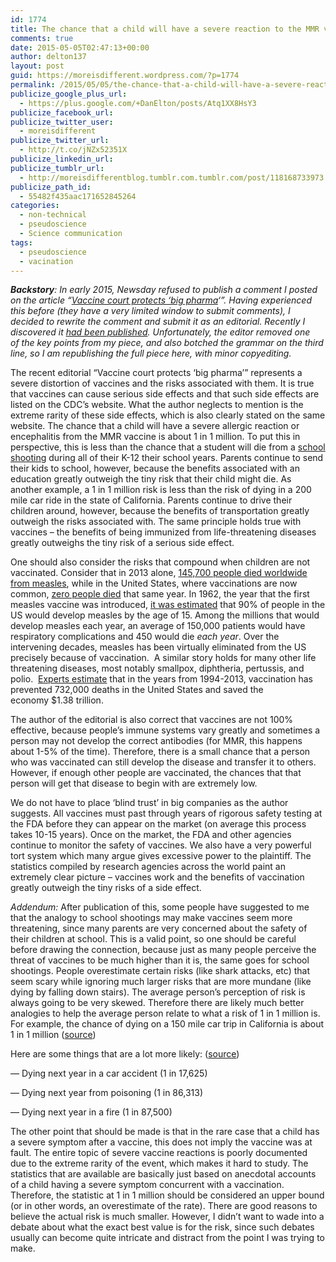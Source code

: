 ```yaml
---
id: 1774
title: The chance that a child will have a severe reaction to the MMR vaccine is less than the chance they will die in a 200 mile car ride
comments: true
date: 2015-05-05T02:47:13+00:00
author: delton137
layout: post
guid: https://moreisdifferent.wordpress.com/?p=1774
permalink: /2015/05/05/the-chance-that-a-child-will-have-a-severe-reaction-to-a-vaccine-is-the-same-that-they-will-be-killed-in-school-shooting/
publicize_google_plus_url:
  - https://plus.google.com/+DanElton/posts/Atq1XX8HsY3
publicize_facebook_url:
publicize_twitter_user:
  - moreisdifferent
publicize_twitter_url:
  - http://t.co/jNZx52351X
publicize_linkedin_url:
publicize_tumblr_url:
  - http://moreisdifferentblog.tumblr.com.tumblr.com/post/118168733973
publicize_path_id:
  - 55482f435aac171652845264
categories:
  - non-technical
  - pseudoscience
  - Science communication
tags:
  - pseudoscience
  - vacination
---
```

_**Backstory**: In early 2015, Newsday refused to publish a comment I posted on the article &#8220;[Vaccine court protects &#8216;big pharma](http://www.newsday.com/opinion/letters/letter-vaccine-court-protects-big-pharma-1.10123110)&#8216;&#8221;. Having experienced this before (they have a very limited window to submit comments), I decided to rewrite the comment and submit it as an editorial. Recently I discovered it [had been published](http://www.newsday.com/opinion/letters/letter-risks-from-vaccines-are-miniscule-1.10190694). Unfortunately, the editor removed one of the key points from my piece, and also botched the grammar on the third line, so I am republishing the full piece here, with minor copyediting._

<!--more-->

The recent editorial “Vaccine court protects &#8216;big pharma&#8217;” represents a severe distortion of vaccines and the risks associated with them. It is true that vaccines can cause serious side effects and that such side effects are listed on the CDC’s website. What the author neglects to mention is the extreme rarity of these side effects, which is also clearly stated on the same website. The chance that a child will have a severe allergic reaction or encephalitis from the MMR vaccine is about 1 in 1 million. To put this in perspective, this is less than the chance that a student will die from a [school shooting](http://en.wikipedia.org/wiki/List_of_school_shootings_in_the_United_States#2000s) during all of their K-12 their school years. Parents continue to send their kids to school, however, because the benefits associated with an education greatly outweigh the tiny risk that their child might die. As another example, a 1 in 1 million risk is less than the risk of dying in a 200 mile car ride in the state of California. Parents continue to drive their children around, however, because the benefits of transportation greatly outweigh the risks associated with. The same principle holds true with vaccines &#8211; the benefits of being immunized from life-threatening diseases greatly outweighs the tiny risk of a serious side effect.

One should also consider the risks that compound when children are not vaccinated. Consider that in 2013 alone, [145,700 people died worldwide from measles](http://www.who.int/mediacentre/factsheets/fs286/en/), while in the United States, where vaccinations are now common, [zero people died](http://www.snopes.com/politics/medical/mmrdeaths.asp) that same year. In 1962, the year that the first measles vaccine was introduced, [it was estimated](http://jid.oxfordjournals.org/content/189/Supplement_1/S1.long) that 90% of people in the US would develop measles by the age of 15. Among the millions that would develop measles each year, an average of 150,000 patients would have respiratory complications and 450 would die _each year_. Over the intervening decades, measles has been virtually eliminated from the US precisely because of vaccination.  A similar story holds for many other life threatening diseases, most notably smallpox, diphtheria, pertussis, and polio.  [Experts estimate](http://www.cdc.gov/mmwr/preview/mmwrhtml/mm6316a4.htm) that in the years from 1994-2013, vaccination has prevented 732,000 deaths in the United States and saved the economy $1.38 trillion.

The author of the editorial is also correct that vaccines are not 100% effective, because people’s immune systems vary greatly and sometimes a person may not develop the correct antibodies (for MMR, this happens about 1-5% of the time). Therefore, there is a small chance that a person who was vaccinated can still develop the disease and transfer it to others. However, if enough other people are vaccinated, the chances that that person will get that disease to begin with are extremely low.

We do not have to place ‘blind trust’ in big companies as the author suggests. All vaccines must past through years of rigorous safety testing at the FDA before they can appear on the market (on average this process takes 10-15 years). Once on the market, the FDA and other agencies continue to monitor the safety of vaccines. We also have a very powerful tort system which many argue gives excessive power to the plaintiff. The statistics compiled by research agencies across the world paint an extremely clear picture &#8211; vaccines work and the benefits of vaccination greatly outweigh the tiny risks of a side effect.

_Addendum:_
After publication of this, some people have suggested to me that the analogy to school shootings may make vaccines seem more threatening, since many parents are very concerned about the safety of their children at school. This is a valid point, so one should be careful before drawing the connection, because just as many people perceive the threat of vaccines to be much higher than it is, the same goes for school shootings. People overestimate certain risks (like shark attacks, etc) that seem scary while ignoring much larger risks that are more mundane (like dying by falling down stairs). The average person&#8217;s perception of risk is always going to be very skewed. Therefore there are likely much better analogies to help the average person relate to what a risk of 1 in 1 million is. For example, the chance of dying on a 150 mile car trip in California is about 1 in 1 million ([source](https://www.stat.berkeley.edu/~aldous/Real-World/million.html))

Here are some things that are a lot more likely: ([source](http://www.riskcomm.com/visualaids/riskscale/datasources.php))

&#8212; Dying next year in a car accident (1 in 17,625)

&#8212; Dying next year from poisoning (1 in 86,313)

&#8212; Dying next year in a fire (1 in 87,500)

The other point that should be made is that in the rare case that a child has a severe symptom after a vaccine, this does not imply the vaccine was at fault. The entire topic of severe vaccine reactions is poorly documented due to the extreme rarity of the event, which makes it hard to study. The statistics that are available are basically just based on anecdotal accounts of a child having a severe symptom concurrent with a vaccination. Therefore, the statistic at 1 in 1 million should be considered an upper bound (or in other words, an overestimate of the rate). There are good reasons to believe the actual risk is much smaller. However, I didn&#8217;t want to wade into a debate about what the exact best value is for the risk, since such debates usually can become quite intricate and distract from the point I was trying to make.

